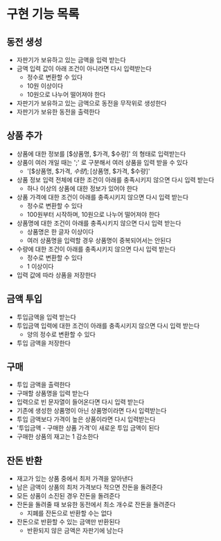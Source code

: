 # 구현 기능 목록

## 동전 생성

- 자판기가 보유하고 있는 금액을 입력 받는다
- 금액 입력 값이 아래 조건이 아니라면 다시 입력받는다
  - 정수로 변환할 수 있다
  - 10원 이상이다
  - 10원으로 나누어 떨어져야 한다
- 자판기가 보유하고 있는 금액으로 동전을 무작위로 생성한다
- 자판기가 보유한 동전을 출력한다

## 상품 추가

- 상품에 대한 정보를 [$상품명, $가격, $수량]' 의 형태로 입력받는다
- 상품이 여러 개일 때는 ';' 로 구분해서 여러 상품을 입력 받을 수 있다
  - '[$상품명, $가격, $수량];[$상품명, $가격, $수량]'
- 상품 정보 입력 전체에 대한 조건이 아래를 충족시키지 않으면 다시 입력 받는다
  - 하나 이상의 상품에 대한 정보가 있어야 한다
- 상품 가격에 대한 조건이 아래를 충족시키지 않으면 다시 입력 받는다
  - 정수로 변환할 수 있다
  - 100원부터 시작하며, 10원으로 나누어 떨어져야 한다
- 상품명에 대한 조건이 아래를 충족시키지 않으면 다시 입력 받는다
  - 상품명은 한 글자 이상이다
  - 여러 상품명을 입력할 경우 상품명이 중복되어서는 안된다
- 수량에 대한 조건이 아래를 충족시키지 않으면 다시 입력 받는다
  - 정수로 변환할 수 있다
  - 1 이상이다
- 입력 값에 따라 상품을 저장한다
  
## 금액 투입

- 투입금액을 입력 받는다
- 투입금액 입력에 대한 조건이 아래를 충족시키지 않으면 다시 입력 받는다
  - 양의 정수로 변환할 수 있다
- 투입 금액을 저장한다

## 구매

- 투입 금액을 출력한다
- 구매할 상품명을 입력 받는다
- 입력으로 빈 문자열이 들어온다면 다시 입력 받는다
- 기존에 생성한 상품명이 아닌 상품명이라면 다시 입력받는다
- 투입 금액보다 가격이 높은 상품이라면 다시 입력받는다
- '투입금액 - 구매한 상품 가격'이 새로운 투입 금액이 된다
- 구매한 상품의 재고는 1 감소한다

## 잔돈 반환

- 재고가 있는 상품 중에서 최저 가격을 알아낸다
- 남은 금액이 상품의 최저 가격보다 적으면 잔돈을 돌려준다
- 모든 상품이 소진된 경우 잔돈을 돌려준다
- 잔돈을 돌려줄 때 보유한 동전에서 최소 개수로 잔돈을 돌려준다
    - 지폐를 잔돈으로 반환할 수는 없다
- 잔돈으로 반환할 수 있는 금액만 반환된다
    - 반환되지 않은 금액은 자판기에 남는다

